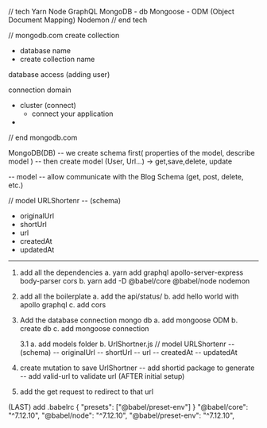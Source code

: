 // tech
Yarn
Node
GraphQL
MongoDB - db
Mongoose - ODM (Object Document Mapping)
Nodemon
// end tech

// mongodb.com
create collection

- database name
- create collection name

database access (adding user)

connection domain

- cluster (connect)
  - connect your application
-

// end mongodb.com

MongoDB(DB)
-- we create schema first( properties of the model, describe model )
-- then create model (User, Url...) -> get,save,delete, update

-- model -- allow communicate with the Blog Schema (get, post, delete, etc.)

// model
URLShortenr
-- (schema)

- originalUrl
- shortUrl
- url
- createdAt
- updatedAt

---

1. add all the dependencies
   a. yarn add graphql apollo-server-express body-parser cors
   b. yarn add -D @babel/core @babel/node nodemon

2. add all the boilerplate
   a. add the api/status/
   b. add hello world with apollo graphql
   c. add cors

3. Add the database connection mongo db
   a. add mongoose ODM
   b. create db
   c. add mongoose connection

   3.1
   a. add models folder
   b. UrlShortner.js
   // model
   URLShortenr
   -- (schema)
   -- originalUrl
   -- shortUrl
   -- url
   -- createdAt
   -- updatedAt

4. create mutation to save UrlShortner
   -- add shortid package to generate
   -- add valid-url to validate url (AFTER initial setup)

5. add the get request to redirect to that url

(LAST) add .babelrc
{
"presets": ["@babel/preset-env"]
}
"@babel/core": "^7.12.10",
"@babel/node": "^7.12.10",
"@babel/preset-env": "^7.12.10",
